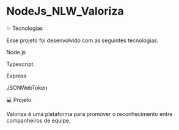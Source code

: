 # NodeJs_NLW_Valoriza

✨ Tecnologias

Esse projeto foi desenvolvido com as seguintes tecnologias:

Node.js

Typescript

Express

JSONWebToken


💻 Projeto

Valoriza é uma plataforma para promover o reconhecimento entre companheiros de equipe.
